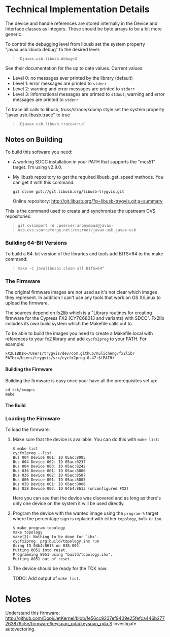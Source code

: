 Technical Implementation Details
================================

The device and handle references are stored internally in the Device
and Interface classes as integers. These should be byte arrays to
be a bit more generic.

To control the debugging level from libusb set the system property
"javax.usb.libusb.debug" to the desired level:

>     -Djavax.usb.libusb.debug=3`

See their documentation for the up to date values. Current values:

  * Level 0: no messages ever printed by the library (default)
  * Level 1: error messages are printed to `stderr`
  * Level 2: warning and error messages are printed to `stderr`
  * Level 3: informational messages are printed to `stdout`, warning
    and error messages are printed to `stderr`

To trace all calls to libusb, truss/strace/kdump style set the
system property "javax.usb.libusb.trace" to true

>     -Djavax.usb.libusb.trace=true`

Notes on Building
-----------------

To build this software you need:

  * A working SDCC installation in your PATH that supports the "mcs51"
    target.  I'm using v2.9.0.

  * My libusb repository to get the required libusb_get_speed methods.
    You can get it with this command:

        git clone git://git.libusb.org/libusb-trygvis.git

    Online repository: http://git.libusb.org/?p=libusb-trygvis.git;a=summary

This is the command used to create and synchronize the upstream CVS repositories:

>     git cvsimport -d :pserver:anonymous@javax-usb.cvs.sourceforge.net:/cvsroot/javax-usb javax-usb

### Building 64-Bit Versions

To build a 64-bit version of the libraries and tools add BITS=64 to the make command:

>     make -C javalibusb1 clean all BITS=64^

### The Firmware

The original firmware images are not used as it's not clear which
images they represent. In addition I can't use any tools that work
on OS X/Linux to upload the firmware.

The sources depend on [fx2lib] which is a "Library routines for
creating firmware for the Cypress FX2 (CY7C68013 and variants) with
SDCC". Fx2lib includes its own build system which the Makefile calls out to.

To be able to build the images you need to create a Makefile.local
with references to your fx2 library and add `cycfx2prog` to your
PATH. For example:

    FX2LIBDIR=/Users/trygvis/dev/com.github/mulicheng/fx2lib/
    PATH:=/Users/trygvis/src/cycfx2prog-0.47:$(PATH)

#### Building the Firmware

Building the firmware is easy once your have all the prerequisites set up:

    cd tck/images
    make

#### The Build 

### Loading the Firmware

To load the firmware:

 1. Make sure that the device is available. You can do this with `make list`:

        $ make list
        cycfx2prog --list
        Bus 004 Device 001: ID 05ac:8005
        Bus 004 Device 002: ID 05ac:0237
        Bus 004 Device 003: ID 05ac:8242
        Bus 036 Device 001: ID 05ac:8006
        Bus 036 Device 002: ID 05ac:8507
        Bus 006 Device 001: ID 05ac:8005
        Bus 038 Device 001: ID 05ac:8006
        Bus 038 Device 002: ID 04b4:8613 (unconfigured FX2)

    Here you can see that the device was disovered and as long as
    there's only one device on the system it will be used directly.

 1. Program the device with the wanted image using the `program-%`
    target where the percentage sign is replaced with either
    `topology`, `bulk` or `iso`.

        $ make program-topology
        make topology
        make[2]: Nothing to be done for `ihx'.
        cycfx2prog  prg:build/topology.ihx run
        Using ID 04b4:8613 on 038.002.
        Putting 8051 into reset.
        Programming 8051 using "build/topology.ihx".
        Putting 8051 out of reset.

 1. The device should be ready for the TCK now.

    TODO: Add output of `make list`.

Notes
=====

Understand this firmware:
http://github.com/Dopi/JetKernel/blob/fe56cc9237ef9409e25fefca446b277263879c5e/firmware/keyspan_pda/keyspan_pda.S
Investigate autovectoring.

[fx2lib]: http://github.com/mulicheng/fx2lib "fx2lib"

